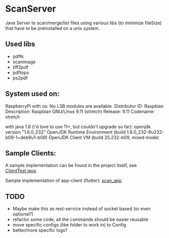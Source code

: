 # ScanServer
Java Server to scan/merge/list files using various libs (to minimize fileSize) that have to be preinstalled on a unix system.

## Used libs
* pdftk
* scanimage
* tiff2pdf
* pdftops
* ps2pdf

## System used on:

RaspberryPi with os:
No LSB modules are available.
Distributor ID:	Raspbian
Description:	Raspbian GNU/Linux 9.11 (stretch)
Release:	9.11
Codename:	stretch

with java 1.8 (i'd love to use 11+, but couldn't upgrade so far):
openjdk version "1.8.0_232"
OpenJDK Runtime Environment (build 1.8.0_232-8u232-b09-1~deb9u1-b09)
OpenJDK Client VM (build 25.232-b09, mixed mode)

## Sample Clients:
A sample implementation can be found in the project itself, see [ClientTest.java](https://github.com/JanSteffes/ScanServer/blob/master/src/testClient/ClientTest.java).

Sample implementation of app-client (flutter): [scan_app](https://github.com/JanSteffes/scan_app)

## TODO
* Maybe make this as rest-service instead of socket based (or even optional?)
* refactor some code, all the commands should be easier reusable
* move specific configs (like folder to work in) to Config
* better/more specific logs?


